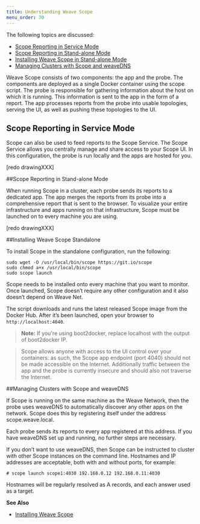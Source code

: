 ```yaml
---
title: Understanding Weave Scope
menu_order: 70
---
```


The following topics are discussed: 

* [Scope Reporting in Service Mode](#scope-reporting-in-service-mode)
* [Scope Reporting in Stand-alone Mode](#scope-reporting-in-stand-alone-mode)
* [Installing Weave Scope in Stand-alone Mode](#installing-weave-scope-standalone)
* [Managing Clusters with Scope and weaveDNS](#managing-clusters-with-scope-and-weavedns)

Weave Scope consists of two components: the app and the probe. The components are deployed as a single Docker container using the scope script. The probe is responsible for gathering information about the host on which it is running. This information is sent to the app in the form of a report. The app processes reports from the probe into usable topologies, serving the UI, as well as pushing these topologies to the UI.


## <a name="scope-reporting-in-service-mode"></a>Scope Reporting in Service Mode

Scope can also be used to feed reports to the Scope Service. The Scope Service allows you centrally manage and share access to your Scope UI. In this configuration, the probe is run locally and the apps are hosted for you.

[redo drawingXXX]


##<a name="scope-reporting-in-stand-alone-mode"></a>Scope Reporting in Stand-alone Mode

When running Scope in a cluster, each probe sends its reports to a dedicated app. The app merges the reports from its probe into a comprehensive report that is sent to the browser.  To visualize your entire infrastructure and apps running on that infrastructure, Scope must be launched on to every machine you are using.

[redo drawingXXX]

##<a name="installing-weave-scope-standalone"></a>Installing Weave Scope Standalone

To install Scope in the standalone configuration, run the following:

    sudo wget -O /usr/local/bin/scope https://git.io/scope
    sudo chmod a+x /usr/local/bin/scope
    sudo scope launch

Scope needs to be installed onto every machine that you want to monitor. Once launched, Scope doesn’t require any other configuration and it also doesn’t depend on Weave Net.

The script downloads and runs the latest released Scope image from the Docker Hub. After it’s been launched, open your browser to `http://localhost:4040`.

>**Note:** If you're using boot2docker, replace localhost with the output of boot2docker IP.

>  Scope allows anyone with access to the UI control over your containers: as such, the Scope app endpoint (port 4040) should not be made accessible on the Internet.  Additionally traffic between the app and the probe is currently insecure and should also not traverse the Internet.

##<a name="managing-clusters-with-scope-and-weavedns"></a>Managing Clusters with Scope and weaveDNS

If Scope is running on the same machine as the Weave Network, then the probe uses weaveDNS to automatically discover any other apps on the network. Scope does this by registering itself under the address scope.weave.local. 

Each probe sends its reports to every app registered at this address. If you have weaveDNS set up and running, no further steps are necessary. 

If you don’t want to use weaveDNS, then Scope can be instructed to cluster with other Scope instances on the command line. Hostnames and IP addresses are acceptable, both with and without ports, for example:

    # scope launch scope1:4030 192.168.0.12 192.168.0.11:4030

Hostnames will be regularly resolved as A records, and each answer used as a target.


**See Also**

 * [Installing Weave Scope](/site/installing-scope.md)
 